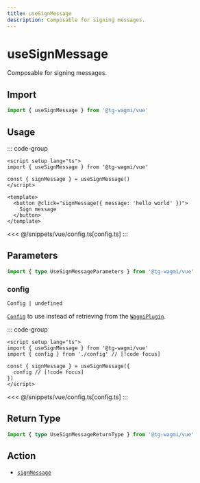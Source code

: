 ```yaml
---
title: useSignMessage
description: Composable for signing messages.
---
```


<script setup>
const packageName = '@tg-wagmi/vue'
const actionName = 'signMessage'
const typeName = 'SignMessage'
const mutate = 'signMessage'
const TData = 'SignMessageData'
const TError = 'SignMessageErrorType'
const TVariables = 'SignMessageVariables'
</script>

# useSignMessage

Composable for signing messages.

## Import

```ts
import { useSignMessage } from '@tg-wagmi/vue'
```

## Usage

::: code-group
```vue [index.vue]
<script setup lang="ts">
import { useSignMessage } from '@tg-wagmi/vue'

const { signMessage } = useSignMessage()
</script>

<template>
  <button @click="signMessage({ message: 'hello world' })">
    Sign message
  </button>
</template>
```
<<< @/snippets/vue/config.ts[config.ts]
:::

## Parameters

```ts
import { type UseSignMessageParameters } from '@tg-wagmi/vue'
```

### config

`Config | undefined`

[`Config`](/vue/api/createConfig#config) to use instead of retrieving from the [`WagmiPlugin`](/vue/api/WagmiPlugin).

::: code-group
```vue [index.vue]
<script setup lang="ts">
import { useSignMessage } from '@tg-wagmi/vue'
import { config } from './config' // [!code focus]

const { signMessage } = useSignMessage({
  config // [!code focus]
})
</script>
```
<<< @/snippets/vue/config.ts[config.ts]
:::

<!--@include: @shared/mutation-options.md-->

## Return Type

```ts
import { type UseSignMessageReturnType } from '@tg-wagmi/vue'
```

<!--@include: @shared/mutation-result.md-->

<!--@include: @shared/mutation-imports.md-->

## Action

- [`signMessage`](/core/api/actions/signMessage)
